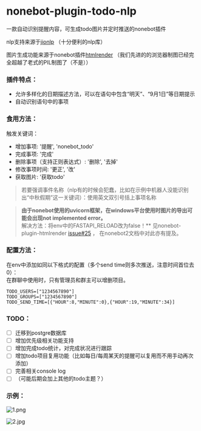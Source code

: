 # nonebot-plugin-todo-nlp

一款自动识别提醒内容，可生成todo图片并定时推送的nonebot插件

nlp支持来源于[jionlp](https://github.com/dongrixinyu/JioNLP) （十分便利的nlp库）

图片生成功能来源于nonebot插件[htmlrender](https://github.com/kexue-z/nonebot-plugin-htmlrender) 
（我们先进的的浏览器制图已经完全超越了老式的PIL制图了（不是））

### 插件特点：

* 允许多样化的日期描述方法，可以在语句中包含“明天”、“9月1日”等日期提示
* 自动识别语句中的事项

### 食用方法：
触发关键词：
* 增加事项: '提醒', 'nonebot_todo'
* 完成事项: '完成'
* 删除事项（支持正则表达式）: '删除', '去掉'
* 修改事项时间: '更正', '改'
* 获取图片: '获取todo'

> 若要强调事件名称（nlp有的时候会犯蠢，比如在示例中机器人没能识别出“中秋假期”这一关键词）：使用英文双引号括上事项名称

> **由于nonebot使用的uvicorn框架，在windows平台使用时图片的导出可能会出现not implemented error。**\
> 解决方法：将env中的FASTAPI_RELOAD改为false！**
> 见nonebot-plugin-htmlrender [issue#25](https://github.com/kexue-z/nonebot-plugin-htmlrender/issues/25) ，
> 在nonebot2文档中对此亦有提及。

### 配置方法：
在env中添加如同以下格式的配置（多个send time则多次推送，注意时间首位去0）：\
在群聊中使用时，只有管理员和群主可以增删项目。
```
TODO_USERS=["1234567890"]
TODO_GROUPS=["1234567890"]
TODO_SEND_TIME=[{"HOUR":8,"MINUTE":0},{"HOUR":19,"MINUTE":34}]
```

### TODO：
- [ ] 迁移到postgre数据库
- [ ] 增加优先级相关功能支持
- [ ] 增加完成todo统计，对完成状况进行跟踪
- [ ] 增加todo项目复用功能（比如每日/每周某天的提醒可以复用而不用手动再次添加）
- [ ] 完善相关console log
- [ ] （可能后期会加上其他的todo主题？）

### 示例：

![1.png](https://github.com/CofinCup/nonebot_plugin_todo_nlp/blob/master/readme_resource/1.png)

![2.jpg](https://github.com/CofinCup/nonebot_plugin_todo_nlp/blob/master/readme_resource/2.jpg)
